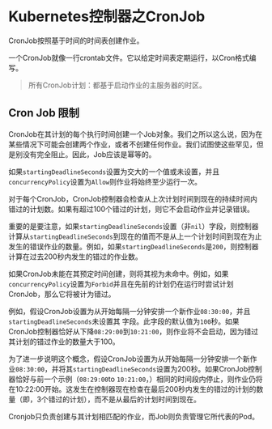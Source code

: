 # Kubernetes控制器之CronJob

CronJob按照基于时间的时间表创建作业。

一个CronJob就像一行crontab文件。它以给定时间表定期运行，以Cron格式编写。

> 所有CronJob计划：都基于启动作业的主服务器的时区。

## Cron Job 限制

CronJob在其计划的每个执行时间创建一个Job对象。我们之所以这么说，因为在某些情况下可能会创建两个作业，或者不创建任何作业。我们试图使这些罕见，但是别没有完全阻止。因此，Job应该是幂等的。

如果`startingDeadlineSeconds`设置为交大的一个值或未设置，并且`concurrencyPolicy`设置为`Allow`则作业将始终至少运行一次。

对于每个CronJob，CronJob控制器会检查从上次计划时间到现在的持续时间内错过的计划数。如果有超过100个错过的计划，则它不会启动作业并记录错误。

重要的是要注意，如果`startingDeadlineSeconds`设置（非`nil`）字段，则控制器计算从`startingDeadlineSeconds`到现在的值而不是从上一个计划时间到现在为止发生的错误作业的数量。例如，如果`startingDeadlineSeconds`是`200`，则控制器计算在过去200秒内发生的错过的作业数。

如果CronJob未能在其预定时间创建，则将其视为未命中。例如，如果`concurrencyPolicy`设置为`Forbid`并且在先前的计划仍在运行时尝试计划CronJob，那么它将被计为错过。

例如，假设CronJob设置为从开始每隔一分钟安排一个新作业`08:30:00`，并且`startingDeadlineSeconds`未设置其 字段。此字段的默认值为`100`秒。如果CronJob控制器恰好从下降`08:29:00`到`10:21:00`，则作业将不会启动，因为错过其计划的错过作业的数量大于100。

为了进一步说明这个概念，假设CronJob设置为从开始每隔一分钟安排一个新作业`08:30:00`，并将其`startingDeadlineSeconds`设置为200秒。如果CronJob控制器恰好与前一个示例（`08:29:00`to `10:21:00`，）相同的时间段内停止，则作业仍将在10:22:00开始。这发生在控制器现在检查在最后200秒内发生的错过的计划的数量（即，3个错过的计划），而不是从最后的计划时间到现在。

Cronjob只负责创建与其计划相匹配的作业，而Job则负责管理它所代表的Pod。

